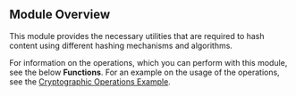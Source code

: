 ## Module Overview

This module provides the necessary utilities that are required to hash content using different hashing mechanisms and algorithms. 

For information on the operations, which you can perform with this module, see the below **Functions**. For an example on the usage of the operations, see the [Cryptographic Operations Example](https://ballerina.io/swan-lake/learn/by-example/crypto.html).
